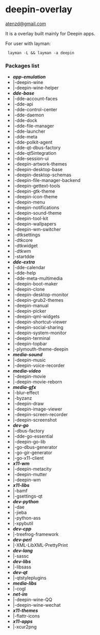 # deepin-overlay

<atenzd@gmail.com>

It is a overlay built mainly for Deepin apps.

For user with layman:

     layman -L && layman -a deepin


### Packages list

* ***app-emulation***
* |-deepin-wine
* |-deepin-wine-helper
* ***dde-base***
* |-dde-account-faces
* |-dde-api
* |-dde-control-center
* |-dde-daemon
* |-dde-dock
* |-dde-file-manager
* |-dde-launcher
* |-dde-meta
* |-dde-polkit-agent
* |-dde-qt-dbus-factory
* |-dde-qt5integration
* |-dde-session-ui
* |-deepin-artwork-themes
* |-deepin-desktop-base
* |-deepin-desktop-schemas
* |-deepin-file-manager-backend
* |-deepin-gettext-tools
* |-deepin-gtk-theme
* |-deepin-icon-theme
* |-deepin-menu
* |-deepin-notifications
* |-deepin-sound-theme
* |-deepin-tool-kit
* |-deepin-wallpapers
* |-deepin-wm-switcher
* |-dtksettings
* |-dtkcore
* |-dtkwidget
* |-dtkwm
* |-startdde
* ***dde-extra***
* |-dde-calendar
* |-dde-help
* |-dde-meta-multimedia
* |-deepin-boot-maker
* |-deepin-clone
* |-deepin-desktop-monitor
* |-deepin-grub2-themes
* |-deepin-manual
* |-deepin-picker
* |-deepin-qml-widgets
* |-deepin-shortcut-viewer
* |-deepin-social-sharing
* |-deepin-system-monitor
* |-deepin-terminal
* |-deepin-topbar
* |-plymouth-theme-deepin
* ***media-sound***
* |-deepin-music
* |-deepin-voice-recorder
* ***media-video***
* |-deepin-movie
* |-deepin-movie-reborn
* ***media-gfx***
* |-blur-effect
* |-byzanz
* |-deepin-draw
* |-deepin-image-viewer
* |-deepin-screen-recorder
* |-deepin-screenshot
* ***dev-go***
* |-dbus-factory
* |-dde-go-essential
* |-deepin-go-lib
* |-go-dbus-generator
* |-go-gir-generator
* |-go-x11-client
* ***x11-wm***
* |-deepin-metacity
* |-deepin-mutter
* |-deepin-wm
* ***x11-libs***
* |-bamf
* |-gsettings-qt
* ***dev-python***
* |-dae
* |-jieba
* |-python-ass
* |-xpybutil
* ***dev-cpp***
* |-treefrog-framework
* ***dev-perl***
* |-XML-LibXML-PrettyPrint
* ***dev-lang***
* |-sassc
* ***dev-libs***
* |-libsass
* ***dev-qt***
* |-qtstyleplugins
* ***media-libs***
* |-cogl
* ***net-im***
* |-deepin-wine-QQ
* |-deepin-wine-wechat
* ***x11-themes***
* |-flattr-icons
* ***x11-apps***
* |-xcur2png

